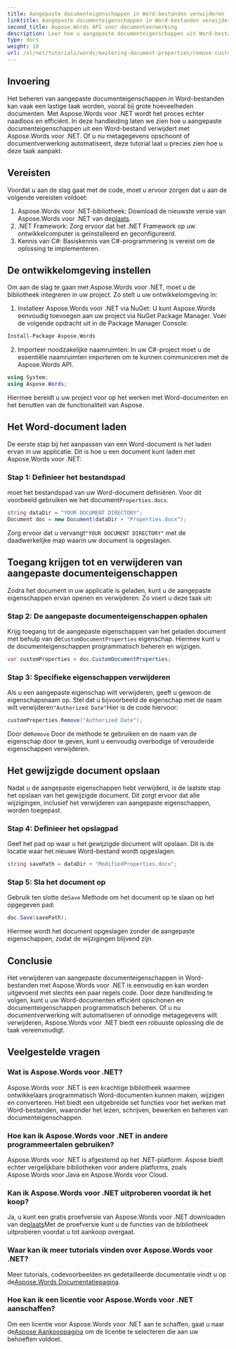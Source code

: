 ```yaml
---
title: Aangepaste documenteigenschappen in Word-bestanden verwijderen
linktitle: Aangepaste documenteigenschappen in Word-bestanden verwijderen
second_title: Aspose.Words API voor documentverwerking
description: Leer hoe u aangepaste documenteigenschappen uit Word-bestanden verwijdert met Aspose.Words voor .NET. Deze gedetailleerde handleiding biedt stapsgewijze instructies om documentmetadata efficiënt op te schonen, wat tijd bespaart bij documentbeheer en automatisering.
type: docs
weight: 10
url: /nl/net/tutorials/words/mastering-document-properties/remove-custom-document-properties-in-word-files/
---
```

## Invoering

Het beheren van aangepaste documenteigenschappen in Word-bestanden kan vaak een lastige taak worden, vooral bij grote hoeveelheden documenten. Met Aspose.Words voor .NET wordt het proces echter naadloos en efficiënt. In deze handleiding laten we zien hoe u aangepaste documenteigenschappen uit een Word-bestand verwijdert met Aspose.Words voor .NET. Of u nu metagegevens opschoont of documentverwerking automatiseert, deze tutorial laat u precies zien hoe u deze taak aanpakt.

## Vereisten

Voordat u aan de slag gaat met de code, moet u ervoor zorgen dat u aan de volgende vereisten voldoet:

1.  Aspose.Words voor .NET-bibliotheek: Download de nieuwste versie van Aspose.Words voor .NET van de[plaats](https://releases.aspose.com/words/net/).
2. .NET Framework: Zorg ervoor dat het .NET Framework op uw ontwikkelcomputer is geïnstalleerd en geconfigureerd.
3. Kennis van C#: Basiskennis van C#-programmering is vereist om de oplossing te implementeren.

## De ontwikkelomgeving instellen

Om aan de slag te gaan met Aspose.Words voor .NET, moet u de bibliotheek integreren in uw project. Zo stelt u uw ontwikkelomgeving in:

1. Installeer Aspose.Words voor .NET via NuGet:
   U kunt Aspose.Words eenvoudig toevoegen aan uw project via NuGet Package Manager. Voer de volgende opdracht uit in de Package Manager Console:

```bash
Install-Package Aspose.Words
```

2. Importeer noodzakelijke naamruimten:
   In uw C#-project moet u de essentiële naamruimten importeren om te kunnen communiceren met de Aspose.Words API.
   
```csharp
using System;
using Aspose.Words;
```

Hiermee bereidt u uw project voor op het werken met Word-documenten en het benutten van de functionaliteit van Aspose.

## Het Word-document laden

De eerste stap bij het aanpassen van een Word-document is het laden ervan in uw applicatie. Dit is hoe u een document kunt laden met Aspose.Words voor .NET:

### Stap 1: Definieer het bestandspad

 moet het bestandspad van uw Word-document definiëren. Voor dit voorbeeld gebruiken we het document`Properties.docx`.

```csharp
string dataDir = "YOUR DOCUMENT DIRECTORY";
Document doc = new Document(dataDir + "Properties.docx");
```

 Zorg ervoor dat u vervangt`"YOUR DOCUMENT DIRECTORY"` met de daadwerkelijke map waarin uw document is opgeslagen.

## Toegang krijgen tot en verwijderen van aangepaste documenteigenschappen

Zodra het document in uw applicatie is geladen, kunt u de aangepaste eigenschappen ervan openen en verwijderen. Zo voert u deze taak uit:

### Stap 2: De aangepaste documenteigenschappen ophalen

 Krijg toegang tot de aangepaste eigenschappen van het geladen document met behulp van de`CustomDocumentProperties` eigenschap. Hiermee kunt u de documenteigenschappen programmatisch beheren en wijzigen.

```csharp
var customProperties = doc.CustomDocumentProperties;
```

### Stap 3: Specifieke eigenschappen verwijderen

 Als u een aangepaste eigenschap wilt verwijderen, geeft u gewoon de eigenschapsnaam op. Stel dat u bijvoorbeeld de eigenschap met de naam wilt verwijderen`"Authorized Date"`Hier is de code hiervoor:

```csharp
customProperties.Remove("Authorized Date");
```

 Door de`Remove` Door de methode te gebruiken en de naam van de eigenschap door te geven, kunt u eenvoudig overbodige of verouderde eigenschappen verwijderen.

## Het gewijzigde document opslaan

Nadat u de aangepaste eigenschappen hebt verwijderd, is de laatste stap het opslaan van het gewijzigde document. Dit zorgt ervoor dat alle wijzigingen, inclusief het verwijderen van aangepaste eigenschappen, worden toegepast.

### Stap 4: Definieer het opslagpad

Geef het pad op waar u het gewijzigde document wilt opslaan. Dit is de locatie waar het nieuwe Word-bestand wordt opgeslagen.

```csharp
string savePath = dataDir + "ModifiedProperties.docx";
```

### Stap 5: Sla het document op

 Gebruik ten slotte de`Save` Methode om het document op te slaan op het opgegeven pad:

```csharp
doc.Save(savePath);
```

Hiermee wordt het document opgeslagen zonder de aangepaste eigenschappen, zodat de wijzigingen blijvend zijn.

## Conclusie

Het verwijderen van aangepaste documenteigenschappen in Word-bestanden met Aspose.Words voor .NET is eenvoudig en kan worden uitgevoerd met slechts een paar regels code. Door deze handleiding te volgen, kunt u uw Word-documenten efficiënt opschonen en documenteigenschappen programmatisch beheren. Of u nu documentverwerking wilt automatiseren of onnodige metagegevens wilt verwijderen, Aspose.Words voor .NET biedt een robuuste oplossing die de taak vereenvoudigt.

## Veelgestelde vragen

### Wat is Aspose.Words voor .NET?

Aspose.Words voor .NET is een krachtige bibliotheek waarmee ontwikkelaars programmatisch Word-documenten kunnen maken, wijzigen en converteren. Het biedt een uitgebreide set functies voor het werken met Word-bestanden, waaronder het lezen, schrijven, bewerken en beheren van documenteigenschappen.

### Hoe kan ik Aspose.Words voor .NET in andere programmeertalen gebruiken?

Aspose.Words voor .NET is afgestemd op het .NET-platform. Aspose biedt echter vergelijkbare bibliotheken voor andere platforms, zoals Aspose.Words voor Java en Aspose.Words voor Cloud.

### Kan ik Aspose.Words voor .NET uitproberen voordat ik het koop?

 Ja, u kunt een gratis proefversie van Aspose.Words voor .NET downloaden van de[plaats](https://releases.aspose.com/)Met de proefversie kunt u de functies van de bibliotheek uitproberen voordat u tot aankoop overgaat.

### Waar kan ik meer tutorials vinden over Aspose.Words voor .NET?

 Meer tutorials, codevoorbeelden en gedetailleerde documentatie vindt u op de[Aspose.Words Documentatiepagina](https://reference.aspose.com/words/net/).

### Hoe kan ik een licentie voor Aspose.Words voor .NET aanschaffen?

Om een licentie voor Aspose.Words voor .NET aan te schaffen, gaat u naar de[Aspose Aankooppagina](https://purchase.aspose.com/buy) om de licentie te selecteren die aan uw behoeften voldoet.